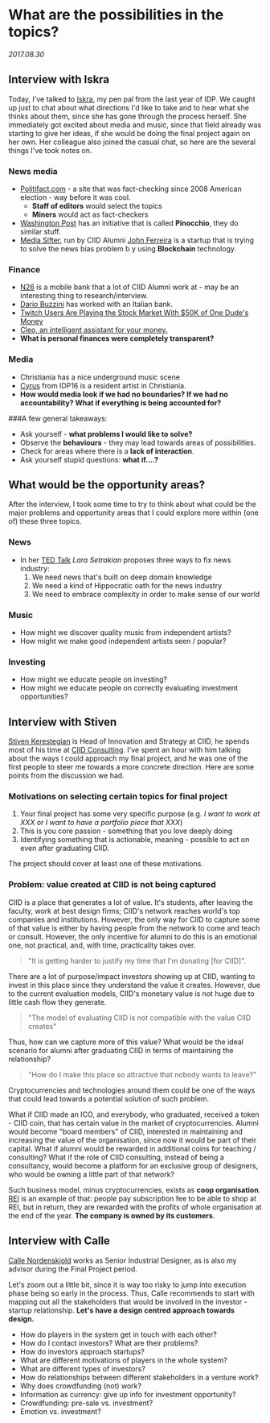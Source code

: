 # What are the possibilities in the topics?

*2017.08.30*

## Interview with Iskra

Today, I've talked to [Iskra](https://www.linkedin.com/in/iskra-u%C5%A1%C4%87umli%C4%87-a8529b42/), my pen pal from the last year of IDP. We caught up just to chat about what directions I'd like to take and to hear what she thinks about them, since she has gone through the process herself. She immediately got excited about media and music, since that field already was starting to give her ideas, if she would be doing the final project again on her own. Her colleague also joined the casual chat, so here are the several things I've took notes on.

### News media

* [Politifact.com](http://www.politifact.com/) - a site that was fact-checking since 2008 American election - way before it was cool.
	* **Staff of editors** would select the topics
	* **Miners** would act as fact-checkers
* [Washington Post](https://www.washingtonpost.com/news/fact-checker/?utm_term=.3dad8de10992) has an initiative that is called **Pinocchio**, they do similar stuff.
* [Media Sifter](http://www.mediasifter.co/), run by CIID Alumni [John Ferreira](https://www.linkedin.com/in/johnfwferreira) is a startup that is trying to solve the news bias problem b y using **Blockchain** technology.

### Finance

* [N26](https://next.n26.com/en-eu/) is a mobile bank that a lot of CIID Alumni work at - may be an interesting thing to research/interview.
* [Dario Buzzini](https://it.linkedin.com/in/dariobuzzini) has worked with an Italian bank.
* [Twitch Users Are Playing the Stock Market With $50K of One Dude's Money](http://gizmodo.com/twitch-users-are-playing-the-stock-market-with-50k-of-1795674617)
* [Cleo, an intelligent assistant for your money.](https://meetcleo.com/)
* **What is personal finances were completely transparent?**

### Media

* Christiania has a nice underground music scene
* [Cyrus](http://ciid.dk/education/portfolio/idp16/students/cyrus-kamath/) from IDP16 is a resident artist in Christiania.
* **How would media look if we had no boundaries? If we had no accountability? What if everything is being accounted for?**


###A few general takeaways:

* Ask yourself - **what problems I would like to solve?**
* Observe the **behaviours** - they may lead towards areas of possibilities.
* Check for areas where there is a **lack of interaction**.
* Ask yourself stupid questions: **what if....?**

## What would be the opportunity areas?

After the interview, I took some time to try to think about what could be the major problems and opportunity areas that I could explore more within (one of) these three topics.

### News

* In her [TED Talk](https://www.ted.com/talks/lara_setrakian_3_ways_to_fix_a_broken_news_industry#t-334505) *Lara Setrakian* proposes three ways to fix news industry:
	1. We need news that's built on deep domain knowledge
	2. We need a kind of Hippocratic oath for the news industry
	3. We need to embrace complexity in order to make sense of our world

### Music

* How might we discover quality music from independent artists?
* How might we make good independent artists seen / popular?

### Investing

* How might we educate people on investing?
* How might we educate people on correctly evaluating investment opportunities?

## Interview with Stiven

[Stiven Kerestegian](https://www.linkedin.com/in/stivenk/) is Head of Innovation and Strategy at CIID, he spends most of his time at [CIID Consulting](http://ciidconsulting.dk/). I've spent an hour with him talking about the ways I could approach my final project, and he was one of the first people to steer me towards a more concrete direction. Here are some points from the discussion we had.

### Motivations on selecting certain topics for final project

1. Your final project has some very specific purpose (e.g. *I want to work at XXX* or *I want to have a portfolio piece that XXX*)
2. This is you core passion - something that you love deeply doing
3. Identifying something that is actionable, meaning - possible to act on even after graduating CIID.

The project should cover at least one of these motivations.

### Problem: value created at CIID is not being captured

CIID is a place that generates a lot of value. It's students, after leaving the faculty, work at best design firms; CIID's network reaches world's top companies and institutions. However, the only way for CIID to capture some of that value is either by having people from the network to come and teach or consult. However, the only incentive for alumni to do this is an emotional one, not practical, and, with time, practicality takes over.

>"It is getting harder to justify my time that I'm donating [for CIID]".

There are a lot of purpose/impact investors showing up at CIID, wanting to invest in this place since they understand the value it creates. However, due to the current evaluation models, CIID's monetary value is not huge due to little cash flow they generate.

>"The model of evaluating CIID is not compatible with the value CIID creates"

Thus, how can we capture more of this value? What would be the ideal scenario for alumni after graduating CIID in terms of maintaining the relationship?

>"How do I make this place so attractive that nobody wants to leave?"

Cryptocurrencies and technologies around them could be one of the ways that could lead towards a potential solution of such problem. 

What if CIID made an ICO, and everybody, who graduated, received a token - CIID coin, that has certain value in the market of cryptocurrencies. Alumni would become "board members" of CIID, interested in maintaining and increasing the value of the organisation, since now it would be part of their capital. What if alumni would be rewarded in additional coins for teaching / consulting? What if the role of CIID consulting, instead of being a consultancy, would become a platform for an exclusive group of designers, who would be owning a little part of that network?

Such business model, minus cryptocurrencies, exists as **coop organisation**. [REI](https://www.rei.com/) is an example of that: people pay subscription fee to be able to shop at REI, but in return, they are rewarded with the profits of whole organisation at the end of the year. **The company is owned by its customers**.

## Interview with Calle

[Calle Nordenskjold](https://www.linkedin.com/in/nordenskjold/) works as Senior Industrial Designer, as is also my advisor during the Final Project period.

Let's zoom out a little bit, since it is way too risky to jump into execution phase being so early in the process. Thus, Calle recommends to start with mapping out all the stakeholders that would be involved in the investor - startup relationship. **Let's have a design centred approach towards design.**

* How do players in the system get in touch with each other?
* How do I contact investors? What are their problems?
* How do investors approach startups?
* What are different motivations of players in the whole system?
* What are different types of investors?
* How do relationships between different stakeholders in a venture work?
* Why does crowdfunding (not) work?
* Information as currency: give up info for investment opportunity?
* Crowdfunding: pre-sale vs. investment?
* Emotion vs. investment?